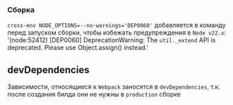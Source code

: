 ### Сборка

`cross-env NODE_OPTIONS=--no-warnings='DEP0060'` добавляется в команду перед запуском сборки,
чтобы избежать предупреждения в `Node v22.x`: '(node:52412) [DEP0060] DeprecationWarning: The `util._extend` 
API is deprecated. Please use Object.assign() instead.'

## devDependencies

Зависимости, относящиеся к `Webpack` заносятся в `devDependencies`,
т.к. после создания билда они не нужны в `production` сборке
